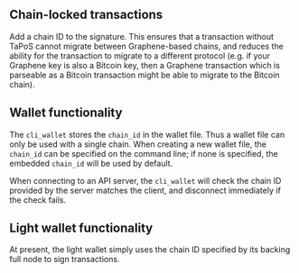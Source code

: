Chain-locked transactions
-------------------------

Add a chain ID to the signature.  This ensures that a transaction
without TaPoS cannot migrate between Graphene-based chains, and
reduces the ability for the transaction to migrate to a different
protocol (e.g. if your Graphene key is also a Bitcoin key, then a
Graphene transaction which is parseable as a Bitcoin transaction
might be able to migrate to the Bitcoin chain).

Wallet functionality
--------------------

The `cli_wallet` stores the `chain_id` in the wallet file.  Thus a
wallet file can only be used with a single chain.  When creating a
new wallet file, the `chain_id` can be specified on the command line;
if none is specified, the embedded `chain_id` will be used by default.

When connecting to an API server, the `cli_wallet` will check the
chain ID provided by the server matches the client, and disconnect
immediately if the check fails.

Light wallet functionality
--------------------------

At present, the light wallet simply uses the chain ID specified by its backing full node to sign transactions.
